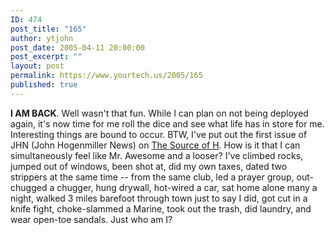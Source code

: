 ```yaml
---
ID: 474
post_title: "165"
author: ytjohn
post_date: 2005-04-11 20:00:00
post_excerpt: ""
layout: post
permalink: https://www.yourtech.us/2005/165
published: true
---
```

<b>I AM BACK</b>.  Well wasn't that fun.  While I can plan on not being deployed again, it's now time for me roll the dice and see what life has in store for me.  Interesting things are bound to occur.  BTW, I've put out the first issue of JHN (John Hogenmiller News) on <a href="http://h.hsource.net/">The Source of H</a>.  How is it that I can simultaneously feel like Mr. Awesome and a looser?  I've climbed rocks, jumped out of windows, been shot at, did my own taxes, dated two strippers at the same time -- from the same club, led a prayer group, out-chugged a chugger, hung drywall, hot-wired a car, sat home alone many a night, walked 3 miles barefoot through town just to say I did, got cut in a knife fight, choke-slammed a Marine, took out the trash, did laundry, and wear open-toe sandals.  Just who am I?